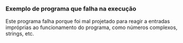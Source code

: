 ### Exemplo de programa que falha na execução

Este programa falha porque foi mal projetado para reagir a entradas
impróprias ao funcionamento do programa, como números complexos, strings, etc.
